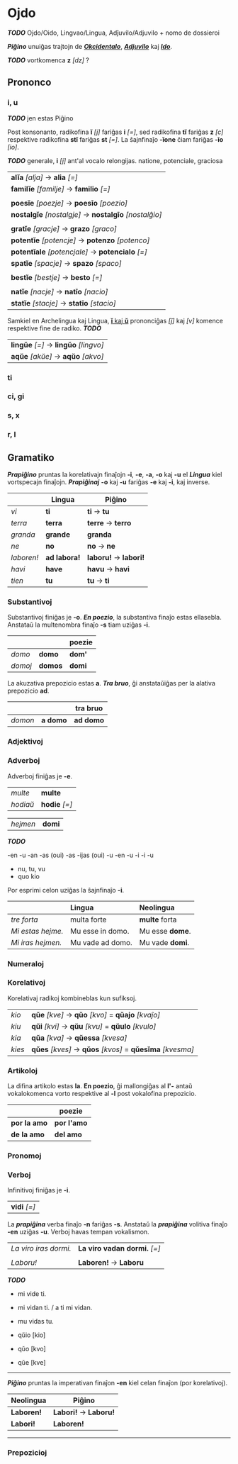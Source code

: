 # Ojdo

***TODO*** Ojdo/Oido, Lingvao/Lingua, Adĵuvilo/Adjuvilo + nomo de dossieroi

***Piĝino*** unuiĝas trajtojn de [***Okcidentalo***](https://eo.wikipedia.org/wiki/Okcidentalo), [***Adjuvilo***](https://eo.wikipedia.org/wiki/Adjuvilo) kaj [***Ido***](https://eo.wikipedia.org/wiki/Ido_(lingvo)).

***TODO*** vortkomenca **z** *[dz]* ?

## Prononco

### i, u

***TODO*** jen estas Piĝino

Post konsonanto, radikofina **ĭ** *[j]* fariĝas **i** *[=]*, sed radikofina **tĭ** fariĝas **z** *[c]* respektive radikofina **stĭ** fariĝas **st** *[=]*. La ŝajnfinaĵo **-ĭone** ĉiam fariĝas **-īo** *[io]*.

***TODO*** generale, **i** *[j]* ant'al vocalo relongijas. natione, potenciale, graciosa

| |
|-|
| **alĭa** *[alja]* → **alia** *[=]* |
| **familĭe** *[familje]* → **familio** *[=]* |
| |
| **poesĭe** *[poezje]* → **poesīo** *[poezio]* |
| **nostalgĭe** *[nostalgje]* → **nostalgīo** *[nostalĝio]* |
| |
| **gratĭe** *[gracje]* → **grazo** *[graco]* |
| **potentĭe** *[potencje]* → **potenzo** *[potenco]* |
| **potentĭale** *[potencjale]* → **potencialo** *[=]* |
| **spatĭe** *[spacje]* → **spazo** *[spaco]* |
| |
| **bestĭe** *[bestje]* → **besto** *[=]* |
| |
| **natĭe** *[nacje]* → **natīo** *[nacio]* |
| **statĭe** *[stacje]* → **statīo** *[stacio]* |

Samkiel en Archelingua kaj Lingua, [**ĭ** kaj **ŭ**](lingua.md) prononciĝas *[ĵ]* kaj *[v]* komence respektive fine de radiko. ***TODO***

| |
|-|
| **lingŭe** *[=]* → **lingŭo** *[lingvo]* |
| **aqŭe** *[akŭe]* → **aqŭo** *[akvo]* |

### ti

### ci, gi

### s, x

### r, l

## Gramatiko

***Prapiĝino*** pruntas la korelativajn finaĵojn **-i**, **-e**, **-a**, **-o** kaj **-u** el ***Lingua*** kiel vortspecajn finaĵojn. ***Prapiĝinaj*** **-o** kaj **-u** fariĝas **-e** kaj **-i**, kaj inverse.

| | Lingua | Piĝino |
|-|-|-|
| *vi* | **ti** | **ti** → **tu** |
| *terra* | **terra** | **terre** → **terro** |
| *granda* | **grande** | **granda** |
| *ne* | **no** | **no** → **ne** |
| *laboren!* | **ad labora!** | **laboru!** → **labori!** |
| *havi* | **have** | **havu** → **havi** |
| *tien* | **tu** | **tu** → **ti** |

### Substantivoj

Substantivoj finiĝas je **-o**. ***En poezio***, la substantiva finaĵo estas ellasebla. Anstataŭ la multenombra finaĵo **-s** tiam uziĝas **-i**.

| | | poezie |
|-|-|-|
| *domo* | **domo** | **dom'** |
| *domoj* | **domos** | **domi** |

La akuzativa prepozicio estas **a**. ***Tra bruo***, ĝi anstataŭiĝas per la alativa prepozicio **ad**.

| | | tra bruo |
|-|-|-|
| *domon* | **a domo** | **ad domo** |

### Adjektivoj

### Adverboj

Adverboj finiĝas je **-e**.

| | |
|-|-|
| *multe* | **multe** |
| *hodiaŭ* | **hodie** *[=]* |

| | |
|-|-|
| *hejmen* | **domi** |

***TODO***

-en -u
-an -as (oui)
-as -ijas (oui)
-u -en
-u -i
-i -u

* nu, tu, vu
* quo kio

Por esprimi celon uziĝas la ŝajnfinaĵo **-i**.

| | Lingua | Neolingua |
|:-|:-|:-|
| *tre forta* | multa forte | **multe** forta |
| *Mi estas hejme.* | Mu esse in domo. | Mu esse **dome**. |
| *Mi iras hejmen.* | Mu vade ad domo. | Mu vade **domi**. |

### Numeraloj

### Korelativoj

Korelativaj radikoj kombineblas kun sufiksoj.

| | |
|-|-|
| *kio* | **qŭe** *[kve]* → **qŭo** *[kvo]* = **qŭajo** *[kvaĵo]* |
| *kiu* | **qŭi** *[kvi]* → **qŭu** *[kvu]* = **qŭulo** *[kvulo]* |
| *kia* | **qŭa** *[kva]* → **qŭessa** *[kvesa]* |
| *kies* | **qŭes** *[kves]* → **qŭos** *[kvos]* = **qŭesĭma** *[kvesma]* |

### Artikoloj

La difina artikolo estas **la**. **En poezio**, ĝi mallongiĝas al **l'-** antaŭ vokalokomenca vorto respektive al **-l** post vokalofina prepozicio.

| | poezie |
|-|-|
| **por la amo** | **por l'amo** |
| **de la amo** | **del amo** |

### Pronomoj

### Verboj

Infinitivoj finiĝas je **-i**.

| |
|-|
| **vidi** *[=]* |

La ***prapiĝina*** verba finaĵo **-n** fariĝas **-s**. Anstataŭ la ***prapiĝina*** volitiva finaĵo **-en** uziĝas **-u**. Verboj havas tempan vokalismon.

| | |
|-|-|
| *La viro iras dormi.* | **La viro vadan dormi.** *[=]* |
| | |
| *Laboru!* | **Laboren!** → **Laboru** |

***TODO***

* mi vide ti.
* mi vidan ti. / a ti mi vidan.
* mu vidas tu.

* qŭio [kio]
* qŭo [kvo]
* qŭe [kve]


---

***Piĝino*** pruntas la imperativan finaĵon **-en** kiel celan finaĵon (por korelativoj).

| Neolingua | Piĝino |
|-|-|
| **Laboren!** | **Labori!** → **Laboru!** |
| **Labori!** | **Laboren!** |

---

### Prepozicioj